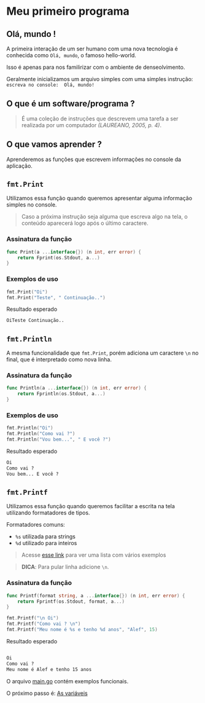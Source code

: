 # Meu primeiro programa

## **Olá, mundo !**

A primeira interação de um ser humano com uma nova tecnologia é conhecida como `Olá, mundo`, o famoso hello-world.

Isso é apenas para nos familirizar com o ambiente de denseolvimento.

Geralmente inicializamos um arquivo simples com uma simples instrução: `escreva no console:  Olá, mundo!`

## O que é um software/programa ?

> É uma coleção de instruções que descrevem uma tarefa a ser realizada por um computador *(LAUREANO, 2005, p. 4)*.

## O que vamos aprender ?

Aprenderemos as funções que escrevem informações no console da aplicação.

## `fmt.Print`

Utilizamos essa função quando queremos apresentar alguma informação simples no console. 

> Caso a próxima instrução seja alguma que escreva algo na tela, o conteúdo aparecerá logo após o último caractere.

### Assinatura da função

```go
func Print(a ...interface{}) (n int, err error) {
	return Fprint(os.Stdout, a...)
}
```

### Exemplos de uso

```go
fmt.Print("Oi")
fmt.Print("Teste", " Continuação..")
```

Resultado esperado

```cmd
OiTeste Continuação..
```

## `fmt.Println`

A mesma funcionalidade que `fmt.Print`, porém adiciona um caractere `\n` no final, que é interpretado como nova linha.

### Assinatura da função

```go
func Println(a ...interface{}) (n int, err error) {
	return Fprintln(os.Stdout, a...)
}
```

### Exemplos de uso

```go
fmt.Println("Oi")
fmt.Println("Como vai ?")
fmt.Println("Vou bem...", " E você ?")
```

Resultado esperado

```cmd
Oi
Como vai ?
Vou bem... E você ?

```

## `fmt.Printf`

Utilizamos essa função quando queremos facilitar a escrita na tela utilizando formatadores de tipos. 

Formatadores comuns:

* `%s` utilizada para strings
* `%d` utilizado para inteiros

>Acesse [esse link](https://gobyexample.com/string-formatting) para ver uma lista com vários exemplos

>**DICA**: Para pular linha adicione `\n`.

### Assinatura da função

```go
func Printf(format string, a ...interface{}) (n int, err error) {
	return Fprintf(os.Stdout, format, a...)
}
```

```go
fmt.Printf("\n Oi")
fmt.Printf("Como vai ? \n")
fmt.Printf("Meu nome é %s e tenho %d anos", "Alef", 15)
```

Resultado esperado

```cmd

Oi
Como vai ?
Meu nome é Alef e tenho 15 anos

```

O arquivo [main.go](main.go) contém exemplos funcionais.

O próximo passo é: [As variáveis](/variaveis)